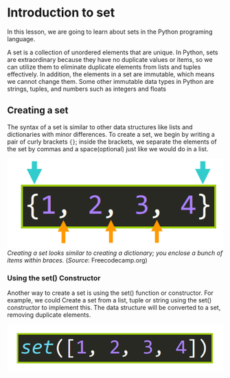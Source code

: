 # Introduction to set
In this lesson, we are going to learn about sets in the Python programing language.

A set is a collection of unordered elements that are unique. In Python, sets are extraordinary because they have no duplicate values or items, so we can utilize them to eliminate duplicate elements from lists and tuples effectively. In addition, the elements in a set are immutable, which means we cannot change them. Some other immutable data types in Python are strings, tuples, and numbers such as integers and floats

## Creating a set

The syntax of a set is similar to other data structures like lists and dictionaries with minor differences. To create a set, we begin by writing a pair of curly brackets `{}`; inside the brackets, we separate the elements of the set by commas and a space(optional) just like we would do in a list.

![Syntax of a set](pictures/sets.png)
*Creating a set looks similar to creating a dictionary; you enclose a bunch of items within braces.*
(*Source*: Freecodecamp.org)

### Using the set() Constructor
Another way to create a set is using the set() function or constructor. For example, we could Create a set from a list, tuple or string using the set() constructor to implement this. The data structure will be converted to a set, removing duplicate elements.

![converting a list to a set](pictures/sets1.png)